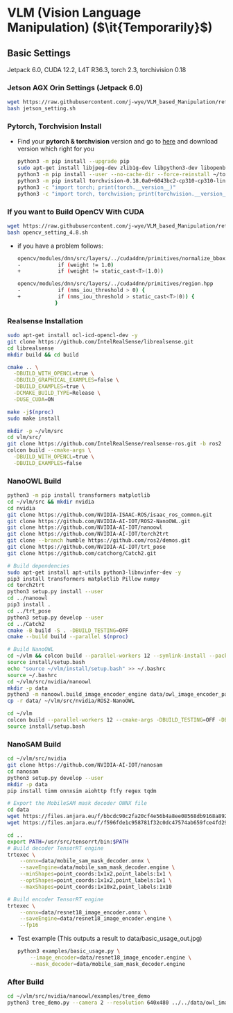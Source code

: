 # VLM (Vision Language Manipulation) ($\it{Temporarily}$)

## Basic Settings
Jetpack 6.0, CUDA 12.2, L4T R36.3, torch 2.3, torchivision 0.18
### Jetson AGX Orin Settings (Jetpack 6.0)
```bash
wget https://raw.githubusercontent.com/j-wye/VLM_based_Manipulation/refs/heads/main/jetson_setting.sh
bash jetson_setting.sh
```

### Pytorch, Torchvision Install
- Find your **pytorch & torchvision** version and go to [here](https://forums.developer.nvidia.com/t/pytorch-for-jetson/72048) and download version which right for you
    ```bash
    python3 -m pip install --upgrade pip
    sudo apt-get install libjpeg-dev zlib1g-dev libpython3-dev libopenblas-dev libavcodec-dev libavformat-dev libswscale-dev
    python3 -m pip install --user --no-cache-dir --force-reinstall ~/torch-2.3.0-cp310-cp310-linux_aarch64.whl
    python3 -m pip install torchvision-0.18.0a0+6043bc2-cp310-cp310-linux_aarch64.whl
    python3 -c "import torch; print(torch.__version__)"
    python3 -c "import torch, torchvision; print(torchvision.__version__)"
    ```

### If you want to Build OpenCV With CUDA
```bash
wget https://raw.githubusercontent.com/j-wye/VLM_based_Manipulation/refs/heads/main/opencv_setting_4.8.sh
bash opencv_setting_4.8.sh
```

- if you have a problem follows:
    ```bash
    opencv/modules/dnn/src/layers/../cuda4dnn/primitives/normalize_bbox.hpp
    -            if (weight != 1.0)
    +            if (weight != static_cast<T>(1.0))
    ```
    ```bash
    opencv/modules/dnn/src/layers/../cuda4dnn/primitives/region.hpp
    -            if (nms_iou_threshold > 0) {
    +            if (nms_iou_threshold > static_cast<T>(0)) {
                }
    ```

### Realsense Installation
```bash
sudo apt-get install ocl-icd-opencl-dev -y
git clone https://github.com/IntelRealSense/librealsense.git
cd librealsense
mkdir build && cd build

cmake .. \
  -DBUILD_WITH_OPENCL=true \
  -DBUILD_GRAPHICAL_EXAMPLES=false \
  -DBUILD_EXAMPLES=true \
  -DCMAKE_BUILD_TYPE=Release \
  -DUSE_CUDA=ON

make -j$(nproc)
sudo make install

mkdir -p ~/vlm/src
cd vlm/src/
git clone https://github.com/IntelRealSense/realsense-ros.git -b ros2
colcon build --cmake-args \
  -DBUILD_WITH_OPENCL=true \
  -DBUILD_EXAMPLES=false
```

### NanoOWL Build
```bash
python3 -m pip install transformers matplotlib
cd ~/vlm/src && mkdir nvidia
cd nvidia
git clone https://github.com/NVIDIA-ISAAC-ROS/isaac_ros_common.git
git clone https://github.com/NVIDIA-AI-IOT/ROS2-NanoOWL.git
git clone https://github.com/NVIDIA-AI-IOT/nanoowl
git clone https://github.com/NVIDIA-AI-IOT/torch2trt
git clone --branch humble https://github.com/ros2/demos.git
git clone https://github.com/NVIDIA-AI-IOT/trt_pose
git clone https://github.com/catchorg/Catch2.git

# Build dependencies
sudo apt-get install apt-utils python3-libnvinfer-dev -y
pip3 install transformers matplotlib Pillow numpy
cd torch2trt
python3 setup.py install --user
cd ../nanoowl
pip3 install .
cd ../trt_pose
python3 setup.py develop --user
cd ../Catch2
cmake -B build -S . -DBUILD_TESTING=OFF
cmake --build build --parallel $(nproc)

# Build NanoOWL
cd ~/vlm && colcon build --parallel-workers 12 --symlink-install --packages-select image_tools ros2_nanoowl
source install/setup.bash
echo "source ~/vlm/install/setup.bash" >> ~/.bashrc
source ~/.bashrc
cd ~/vlm/src/nvidia/nanoowl
mkdir -p data
python3 -m nanoowl.build_image_encoder_engine data/owl_image_encoder_patch32.engine
cp -r data/ ~/vlm/src/nvidia/ROS2-NanoOWL

cd ~/vlm
colcon build --parallel-workers 12 --cmake-args -DBUILD_TESTING=OFF -DBUILD_WITH_OPENCL=true -DBUILD_EXAMPLES=false
source install/setup.bash
```

### NanoSAM Build
```bash
cd ~/vlm/src/nvidia
git clone https://github.com/NVIDIA-AI-IOT/nanosam
cd nanosam
python3 setup.py develop --user
mkdir -p data
pip install timm onnxsim aiohttp ftfy regex tqdm

# Export the MobileSAM mask decoder ONNX file
cd data
wget https://files.anjara.eu/f/bbcdc90c2fa20cf4e56b4a8ee08568db9168a892233baecf9548ac880efb0c8c -O mobile_sam_mask_decoder.onnx
wget https://files.anjara.eu/f/f596fde1c958781f32c0dc47574ab659fce4fd29c2847ea4ed90497a7233c3e5 -O resnet18_image_encoder.onnx

cd ..
export PATH=/usr/src/tensorrt/bin:$PATH
# Build decoder TensorRT engine
trtexec \
    --onnx=data/mobile_sam_mask_decoder.onnx \
    --saveEngine=data/mobile_sam_mask_decoder.engine \
    --minShapes=point_coords:1x1x2,point_labels:1x1 \
    --optShapes=point_coords:1x1x2,point_labels:1x1 \
    --maxShapes=point_coords:1x10x2,point_labels:1x10

# Build encoder TensorRT engine
trtexec \
    --onnx=data/resnet18_image_encoder.onnx \
    --saveEngine=data/resnet18_image_encoder.engine \
    --fp16
```
- Test example (This outputs a result to data/basic_usage_out.jpg)
    ```bash
    python3 examples/basic_usage.py \
        --image_encoder=data/resnet18_image_encoder.engine \
        --mask_decoder=data/mobile_sam_mask_decoder.engine
    ```

### After Build
```bash
cd ~/vlm/src/nvidia/nanoowl/examples/tree_demo
python3 tree_demo.py --camera 2 --resolution 640x480 ../../data/owl_image_encoder_patch32.engine
```